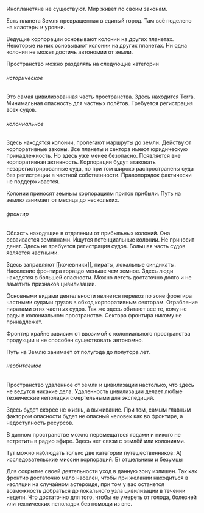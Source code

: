 Инопланетяне не существуют. Мир живёт по своим законам.

Есть планета Земля превращенная в единый город. Там всё поделено на кластеры и уровни.

Ведущие корпорации основывают колонии на других планетах. Некоторые из них основывают колонии на других планетах. Ни одна колония не может достичь автономии от земли. 

Пространство можно разделять на следующие категории 
###### историческое
Это самая цивилизованная часть пространства. Здесь находится Terra. Минимальная опасность для частных полётов. Требуется регистрация всех судов.
###### колониальное
Здесь находятся колонии, пролегают маршруты до земли. Действуют корпоративные законы. Все планеты и сектора имеют юридическую принадлежность. Но здесь уже менее безопасно. Появляется вне корпоративная активность. Корпорации будут атаковать незарегистрированные суда, но при том широко распространены суда без регистрации в частной собственности. Правопорядок фактически не поддерживается.

Колонии приносят земным корпорациям приток прибыли. Путь на землю занимает от месяца до нескольких. 
###### фронтир
Область находящие в отдалении от прибыльных колоний. Она осваивается землянами. Ищутся потенциальные колонии. Не приносит денег. Здесь не требуется регистрация судов. Большая часть судов является частными. 

Здесь заправляют [[кочевники]],  пираты, локальные синдикаты. Население фронтира гораздо меньше чем земное. Здесь люди находятся в большей опасности. Можно лететь достаточно долго и не заметить признаков цивилизации.

Основными видами деятельности является перевоз по зоне фронтира частными судами грузов в обход корпоративным секторам. Ограбление пиратами этих частных судов. Так же здесь обитают все те, кому не рады в колониальном пространстве. Сектора фронтира никому не принадлежат.

Фронтир крайне зависим от ввозимой с колониального пространства продукции и не способен существовать автономно.

Путь на Землю занимает от полугода до полутора лет.

###### необитаемое
Пространство удаленное от земли и цивилизации настолько, что здесь не ведутся никакие дела. Удаленность цивилизации делает любые технические неполадки смертельными для экспедиций. 

Здесь будет скорее не жизнь, а выживание. При том, самым главным фактором опасности будет не опасный человек как во фронтире, а недоступность ресурсов. 

В данном пространстве можно перемещаться годами и никого не встретить в радио эфире. Здесь нет связи с землёй или колониями.

Тут можно наблюдать только две категории путешественников:
А) исследовательские миссии корпораций.
Б) отшельники и безумцы

Для сокрытие своей деятельности уход в данную зону излишен. Так как фронтир достаточно мало населен, чтобы при желании находиться в изоляции на случайном астероиде, при том у вас останется возможность  добраться до локального узла цивилизации в течении недели. Что достаточно для того, чтобы не умереть от голода, болезней или технических неполадок без помощи из вне.